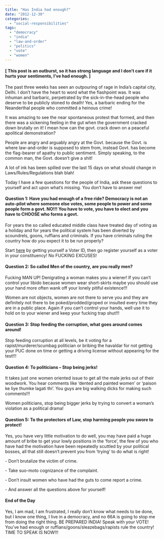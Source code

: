 ```yaml
---
title: "Has India had enough?"
date: "2012-12-30"
categories: 
  - "social-responsibilities"
tags: 
  - "democracy"
  - "india"
  - "law-and-order"
  - "politics"
  - "vote"
  - "women"
---
```


#### \[ This post is an outburst, so it has strong language and I don’t care if it hurts your sentiments, I’ve had enough. \]

The past three weeks has seen an outpouring of rage in India’s capital city, Delhi. I don’t have the heart to word what the flashpoint was. It was inhuman and barbaric, perpetrated by the sick-in-the-head people who deserve to be publicly stoned to death! Yes, a barbaric ending for the Neanderthal people who committed a heinous crime!

It was amazing to see the near spontaneous protest that formed, and then there was a sickening feeling in the gut when the government cracked down brutally on it! I mean how can the govt. crack down on a peaceful apolitical demonstration?

People are angry and arguably angry at the Govt. because the Govt. is where law-and-order is supposed to stem from, instead Govt. has become the flag-bearer of apathy to public sentiment. Simply speaking, to the common man, the Govt. doesn’t give a shit!

A lot of ink has been spilled over the last 15 days on what should change in Laws/Rules/Regulations blah blah!

Today I have a few questions for the people of India, ask these questions to yourself and act upon what’s missing. You don’t have to answer me!

#### Question 1: Have you had enough of a free ride? Democracy is not an auto-pilot where someone else votes, some people to power and some people form a govt. NO!!! You have to vote, you have to elect and you have to CHOOSE who forms a govt.

For years the so called educated middle class have treated day of voting as a holiday and for years the political system has been diverted by scoundrels, goons, ruffians and criminals. If you have criminals ruling the country how do you expect it to be run properly?

Start [here](http://eci.nic.in/eci_main1/index.aspx) by getting yourself a Voter ID, then go register yourself as a voter in your constituency! No FUCKING EXCUSES!

#### Question 2: So called Men of the country, are you really men?

Fucking MAN UP! Denigrating a woman makes you a wiener! If you can’t control your libido because women wear short-skirts maybe you should use your hand more often wank off your lonely pitiful existence!!!

Women are not objects, women are not there to serve you and they are definitely not there to be poked/prodded/groped or insulted every time they are in a public place. Again if you can’t control your hands, well use it to hold on to your wiener and keep your fucking trap shut!!!

#### Question 3: Stop feeding the corruption, what goes around comes around!

Stop feeding corruption at all levels, be it voting for a rapist/murderer/scumbag politician or bribing the havaldar for not getting your PUC done on time or getting a driving license without appearing for the test!!!

#### Question 4: To politicians – Stop being jerks!

It takes just one women oriented issue to get all the male jerks out of their woodwork. You hear comments like ‘dented and painted women’ or ‘paison ke liye thumke lagati thi’. You guys are big walking dicks for making such comments!!!

Women politicians, stop being bigger jerks by trying to convert a woman’s violation as a political drama!

#### Question 5: To the protectors of Law, stop harming people you swore to protect!

Yes, you have very little motivation to do well, you may have paid a huge amount of bribe to get your lowly positions in the ‘force’, the few of you who have had the motivation have been repeatedly scuttled by your political bosses, all that still doesn’t prevent you from ‘trying’ to do what is right!

\- Don’t brutalize the victim of crime.

\- Take suo-moto cognizance of the complaint.

\- Don’t insult women who have had the guts to come report a crime.

\- And answer all the questions above for yourself!

#### End of the Day

Yes, I am mad, I am frustrated, I really don’t know what needs to be done, but I know one thing, I live in a democracy, and no 66A is going to stop me from doing the right thing. BE PREPARED INDIA! Speak with your VOTE! You’ve had enough or ruffians/goons/sleazebags/rapists rule the country! TIME TO SPEAK IS NOW!!!
